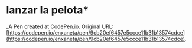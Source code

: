 # lanzar la pelota*
 _A Pen created at CodePen.io. Original URL: [https://codepen.io/enxaneta/pen/9cb20ef6457e5ccce11b31b13574cdce](https://codepen.io/enxaneta/pen/9cb20ef6457e5ccce11b31b13574cdce).

 